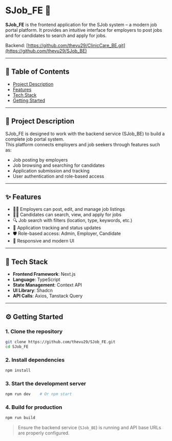 # SJob_FE 🚀

**SJob_FE** is the frontend application for the SJob system – a modern job portal platform. It provides an intuitive interface for employers to post jobs and for candidates to search and apply for jobs.

Backend: [https://github.com/thevu29/ClinicCare_BE.git](https://github.com/thevu29/SJob_BE)

---

## 📑 Table of Contents
- [Project Description](#project-description)
- [Features](#features)
- [Tech Stack](#tech-stack)
- [Getting Started](#getting-started)

---

## 📘 Project Description

SJob_FE is designed to work with the backend service (SJob_BE) to build a complete job portal system.  
This platform connects employers and job seekers through features such as:

- Job posting by employers
- Job browsing and searching for candidates
- Application submission and tracking
- User authentication and role-based access

---

## ✨ Features

- 🧑‍💼 Employers can post, edit, and manage job listings  
- 👩‍💻 Candidates can search, view, and apply for jobs  
- 🔍 Job search with filters (location, type, keywords, etc.)  
- 📨 Application tracking and status updates  
- 🛡 Role-based access: Admin, Employer, Candidate
- 📱 Responsive and modern UI

---

## 🧪 Tech Stack

- **Frontend Framework**: Next.js
- **Language**: TypeScript
- **State Management**: Context API
- **UI Library**: Shadcn 
- **API Calls**: Axios, Tanstack Query

---

## ⚙ Getting Started

### 1. Clone the repository
```bash
git clone https://github.com/thevu29/SJob_FE.git
cd SJob_FE
```

### 2. Install dependencies
```bash
npm install
```

### 3. Start the development server
```bash
npm run dev    # Or npm start
```

### 4. Build for production
```bash
npm run build
```

> Ensure the backend service (`SJob_BE`) is running and API base URLs are properly configured.
